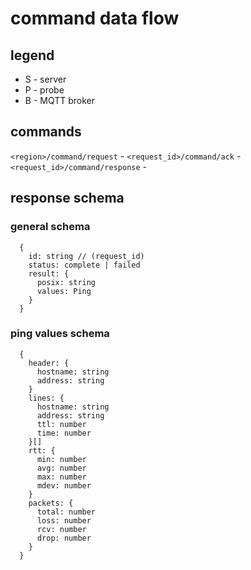 
# command data flow

## legend

* S - server
* P - probe
* B - MQTT broker


## commands

`<region>/command/request` - 
`<request_id>/command/ack` - 
`<request_id>/command/response` - 

## response schema

### general schema

```
  {
    id: string // (request_id)
    status: complete | failed
    result: {
      posix: string
      values: Ping
    }
  }
```

### ping values schema

```
  {
    header: {
      hostname: string
      address: string
    }
    lines: {
      hostname: string
      address: string
      ttl: number
      time: number
    }[]
    rtt: {
      min: number
      avg: number
      max: number
      mdev: number
    }
    packets: {
      total: number
      loss: number
      rcv: number
      drop: number
    }
  }
```
